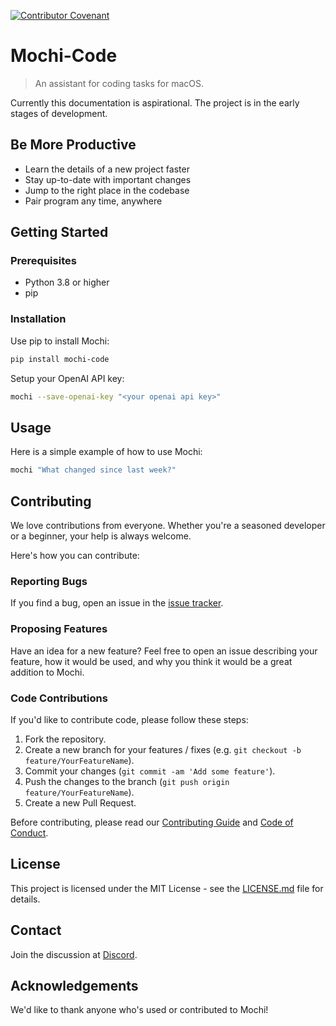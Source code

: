[![Contributor Covenant](https://img.shields.io/badge/Contributor%20Covenant-2.1-4baaaa.svg)](code_of_conduct.md)

# Mochi-Code

> An assistant for coding tasks for macOS.

Currently this documentation is aspirational.
The project is in the early stages of development.

## Be More Productive

- Learn the details of a new project faster
- Stay up-to-date with important changes
- Jump to the right place in the codebase
- Pair program any time, anywhere

## Getting Started

### Prerequisites

- Python 3.8 or higher
- pip

### Installation

Use pip to install Mochi:

```bash
pip install mochi-code
```

Setup your OpenAI API key:

```bash
mochi --save-openai-key "<your openai api key>"
```

## Usage

Here is a simple example of how to use Mochi:

```bash
mochi "What changed since last week?"
```

## Contributing

We love contributions from everyone.
Whether you're a seasoned developer or a beginner, your help is always welcome.

Here's how you can contribute:

### Reporting Bugs

If you find a bug, open an issue in the [issue tracker](https://github.com/MetaphoraStudios/mochi-code/issues).

### Proposing Features

Have an idea for a new feature? Feel free to open an issue describing your feature, how it would be used, and why you think it would be a great addition to Mochi.

### Code Contributions

If you'd like to contribute code, please follow these steps:

1. Fork the repository.
2. Create a new branch for your features / fixes (e.g. `git checkout -b feature/YourFeatureName`).
3. Commit your changes (`git commit -am 'Add some feature'`).
4. Push the changes to the branch (`git push origin feature/YourFeatureName`).
5. Create a new Pull Request.

Before contributing, please read our [Contributing Guide](https://github.com/MetaphoraStudios/mochi-code/blob/main/CONTRIBUTING.md) and [Code of Conduct](https://github.com/MetaphoraStudios/mochi-code/blob/main/CODE_OF_CONDUCT.md).

## License

This project is licensed under the MIT License - see the [LICENSE.md](https://github.com/MetaphoraStudios/mochi-code/blob/main/LICENSE.md) file for details.

## Contact

Join the discussion at [Discord](https://discord.gg/kyy5ncWsMa).

## Acknowledgements

We'd like to thank anyone who's used or contributed to Mochi!
